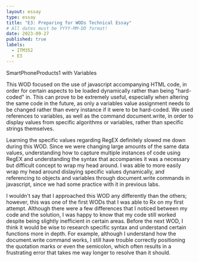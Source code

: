 ```yaml
---
layout: essay
type: essay
title: "E3: Preparing for WODs Technical Essay"
# All dates must be YYYY-MM-DD format!
date: 2023-09-27
published: true
labels:
  - ITM352
  - E3
---
```


SmartPhoneProducts1 with Variables

This WOD focused on the use of javascript accompanying HTML code, in order for certain aspects to be loaded dynamically rather than being "hard-coded" in. This can prove to be extremely useful, especially when altering the same code in the future, as only a variables value assignment needs to be changed rather than every instance if it were to be hard-coded. We used references to variables, as well as the command document.write, in order to display values from specific algorithms or variables, rather than specific strings themselves. 

Learning the specific values regarding RegEX definitely slowed me down during this WOD. Since we were changing large amounts of the same data values, understanding how to capture multiple instances of code using RegEX and understanding the syntax that accompanies it was a necessary but difficult concept to wrap my head around. I was able to more easily wrap my head around dislaying specific values dynamically, and referencing to objects and variables through document.write commands in javascript, since we had some practice with it in previous labs. 

I wouldn't say that I approached this WOD any differently than the others; however, this was one of the first WODs that I was able to Rx on my first attempt. Although there were a few differences that I noticed between my code and the solution, I was happy to know that my code still worked despite being slightly inefficient in certain areas. Before the next WOD, I think it would be wise to research specific syntax and understand certain functions more in depth. For example, although I understand how the document.write command works, I still have trouble correctly positioning the quotation marks or even the semicolon, which often results in a frustrating error that takes me way longer to resolve than it should.

